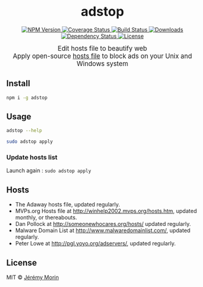 <big><h1 align="center">adstop</h1></big>

<p align="center">
  <a href="https://npmjs.org/package/adstop">
    <img src="https://img.shields.io/npm/v/adstop.svg?style=flat-square"
         alt="NPM Version">
  </a>

  <a href="https://coveralls.io/r/Jermorin/adstop">
    <img src="https://img.shields.io/coveralls/Jermorin/adstop.svg?style=flat-square"
         alt="Coverage Status">
  </a>

  <a href="https://travis-ci.org/Jermorin/adstop">
    <img src="https://img.shields.io/travis/Jermorin/adstop.svg?style=flat-square"
         alt="Build Status">
  </a>

  <a href="https://npmjs.org/package/adstop">
    <img src="http://img.shields.io/npm/dm/adstop.svg?style=flat-square"
         alt="Downloads">
  </a>

  <a href="https://david-dm.org/Jermorin/adstop.svg">
    <img src="https://david-dm.org/Jermorin/adstop.svg?style=flat-square"
         alt="Dependency Status">
  </a>

  <a href="https://github.com/Jermorin/adstop/blob/master/LICENSE">
    <img src="https://img.shields.io/npm/l/adstop.svg?style=flat-square"
         alt="License">
  </a>
</p>

<p align="center"><big>
Edit hosts file to beautify web
<br/>
Apply open-source <a href="https://raw.githubusercontent.com/StevenBlack/hosts/master/hosts">hosts file</a> to block ads on your Unix and Windows system
<br/>

</big></p>


## Install

```sh
npm i -g adstop
```

## Usage

```sh
adstop --help

sudo adstop apply
```

### Update hosts list

Launch again : ```sudo adstop apply```

## Hosts

- The Adaway hosts file, updated regularly.
- MVPs.org Hosts file at http://winhelp2002.mvps.org/hosts.htm, updated monthly, or thereabouts.
- Dan Pollock at http://someonewhocares.org/hosts/ updated regularly.
- Malware Domain List at http://www.malwaredomainlist.com/, updated regularly.
- Peter Lowe at http://pgl.yoyo.org/adservers/, updated regularly.

## License

MIT © [Jérémy Morin](http://jermor.in)

